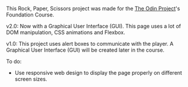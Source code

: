 This Rock, Paper, Scissors project was made for the [The Odin Project](https://www.theodinproject.com/)'s Foundation Course.

v2.0:
Now with a Graphical User Interface (GUI). This page uses a lot of DOM manipulation, CSS animations and Flexbox.

v1.0:
This project uses alert boxes to communicate with the player. A Graphical User Interface (GUI) will be created later in the course.

To do:
- Use responsive web design to display the page properly on different screen sizes.